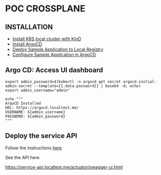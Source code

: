 # POC CROSSPLANE

## INSTALLATION

* [Install K8S local cluster with KinD](doc/01_K8S_LOCAL_CLUSTER_KIND.md)
* [Install ArgoCD](doc/02_INSTALL_ARGOCD.md)
* [Deploy Sample Application to Local Registry](doc/03_SAMPLE_APPLICATION_BUILD_LOCAL_REGISTRY.md)
* [Configure Sample Application in ArgoCD](doc/04_SAMPLE_APPLICATION_CONFIGURE_ARGOCD.md)

## Argo CD: Access UI dashboard
```shell
export admin_password=$(kubectl -n argocd get secret argocd-initial-admin-secret --template={{.data.password}} | base64 -d; echo)
export admin_username="admin"

echo """
ArgoCD Installed
URL: https://argocd.localtest.me/
USERNAME: ${admin_username}
PASSWORD: ${admin_password}
"""
```

## Deploy the service API

Follow the instructions [here](doc/05_DEPLOY_SERVICE_API.md)

See the API here

https://service-api.localtest.me/actuator/swagger-ui.html
